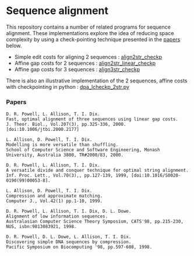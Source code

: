 # Sequence alignment

This repository contains a number of related programs for sequence alignment.  These implementations explore the idea of reducing space complexity by using a check-pointing technique presented in the [papers](#papers) below.

  * Simple edit costs for aligning 2 sequences : [align2str_checkp](align2str_checkp/README)
  * Affine gap costs for 2 sequences : [align2str_linear_checkp](align2str_linear_checkp/README)
  * Affine gap costs for 3 sequences : [align3str_checkp](align3str_checkp/README)

There is also an illustrative implementation of the 2 sequences, affine costs with checkpointing in python : [dpa_lcheckp_2str.py](dpa_lcheckp_2str.py)


### <a name="papers"></a>Papers

    D. R. Powell, L. Allison, T. I. Dix.
    Fast, optimal alignment of three sequences using linear gap costs.
    J. Theor. Biol., Vol.207(3), pp.325-336, 2000. [doi:10.1006/jtbi.2000.2177]

    L. Allison, D. Powell, T. I. Dix.
    Modelling is more versatile than shuffling.
    School of Computer Science and Software Engineering, Monash University, Australia 3800, TR#2000/83, 2000.

    D. R. Powell, L. Allison, T. I. Dix.
    A versatile divide and conquer technique for optimal string alignment.
    Inf. Proc. Lett., Vol.70(3),, pp.127-139, 1999, [doi:10.1016/S0020-0190(99)00053-8].

    L. Allison, D. Powell, T. I. Dix.
    Compression and approximate matching.
    Computer J., Vol.42(1) pp.1-10, 1999.

    D. R. Powell, L. Allison, T. I. Dix, D. L. Dowe.
    Alignment of low information sequences.
    Australasian Computer Science Theory Symposium, CATS'98, pp.215-230, NUS, isbn:9813083921, 1998.

    D. R. Powell, D. L. Dowe, L. Allison, T. I. Dix.
    Discovering simple DNA sequences by compression.
    Pacific Symposium on Biocomputing '98, pp.597-608, 1998.

